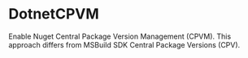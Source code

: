 # DotnetCPVM
Enable Nuget Central Package Version Management (CPVM). This approach differs from MSBuild SDK Central Package Versions (CPV).
